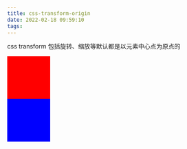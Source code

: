 ```yaml
---
title: css-transform-origin
date: 2022-02-18 09:59:10
tags:
---
```


css transform 包括旋转、缩放等默认都是以元素中心点为原点的

<div style="width: 100px; height: 100px; background-color: red; transform: "></div>
<div style="width: 100px; height: 100px; background-color: blue;"></div>
<script>
    console.log('ok')
</script>
